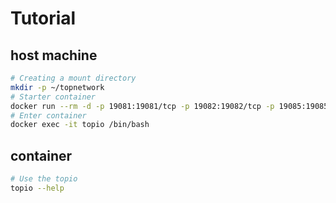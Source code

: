 # Tutorial

## host machine
```bash
# Creating a mount directory
mkdir -p ~/topnetwork
# Starter container
docker run --rm -d -p 19081:19081/tcp -p 19082:19082/tcp -p 19085:19085/tcp -p 8080:8080/tcp -p 9000:9000/udp -p 9001:9001/udp -v ~/topnetwork:/root/topnetwork --name=topio topio:latest
# Enter container
docker exec -it topio /bin/bash
```

## container
```bash
# Use the topio
topio --help
```